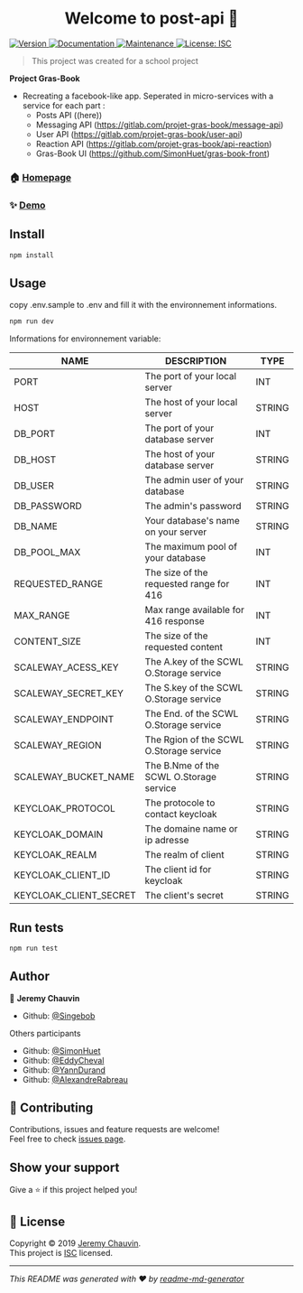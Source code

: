 <h1 align="center">Welcome to post-api 👋</h1>
<p>
  <a href="https://www.npmjs.com/package/post-api" target="_blank">
    <img alt="Version" src="https://img.shields.io/npm/v/post-api.svg">
  </a>
  <a href="http://api.posts.eddycheval.codes/documentation" target="_blank">
    <img alt="Documentation" src="https://img.shields.io/badge/documentation-yes-brightgreen.svg" />
  </a>
  <a href="https://github.com/Singebob/grasbook-post-api/graphs/commit-activity" target="_blank">
    <img alt="Maintenance" src="https://img.shields.io/badge/Maintained%3F-yes-green.svg" />
  </a>
  <a href="https://github.com/Singebob/grasbook-post-api/blob/master/LICENSE" target="_blank">
    <img alt="License: ISC" src="https://img.shields.io/github/license/Singebob/post-api" />
  </a>
</p>

> This project was created for a school project

**Project Gras-Book**

- Recreating a facebook-like app. Seperated in micro-services with a service for each part :
  - Posts API ((here))
  - Messaging API (https://gitlab.com/projet-gras-book/message-api)
  - User API (https://gitlab.com/projet-gras-book/user-api)
  - Reaction API (https://gitlab.com/projet-gras-book/api-reaction)
  - Gras-Book UI (https://github.com/SimonHuet/gras-book-front)

### 🏠 [Homepage](https://github.com/Singebob/grasbook-post-api#readme)

### ✨ [Demo](http://api.posts.eddycheval.codes/documentation)

## Install

```sh
npm install
```

## Usage

copy .env.sample to .env and fill it with the environnement informations. 

```sh
npm run dev
```
Informations for environnement variable: 

| **NAME**               | **DESCRIPTION**                         | **TYPE** |
| ---------------------- | --------------------------------------- | -------- |
| PORT                   | The port of your local server           | INT      |
| HOST                   | The host of your local server           | STRING   |
| DB_PORT                | The port of your database server        | INT      |
| DB_HOST                | The host of your database server        | STRING   |
| DB_USER                | The admin user of your database         | STRING   |
| DB_PASSWORD            | The admin's password                    | STRING   |
| DB_NAME                | Your database's name on your server     | STRING   |
| DB_POOL_MAX            | The maximum pool of your database       | INT      |
| REQUESTED_RANGE        | The size of the requested range for 416 | INT      |
| MAX_RANGE              | Max range available for 416 response    | INT      |
| CONTENT_SIZE           | The size of the requested content       | INT      |
| SCALEWAY_ACESS_KEY     | The A.key of the SCWL O.Storage service | STRING   |
| SCALEWAY_SECRET_KEY    | The S.key of the SCWL O.Storage service | STRING   |
| SCALEWAY_ENDPOINT      | The End. of the SCWL O.Storage service  | STRING   |
| SCALEWAY_REGION        | The Rgion of the SCWL O.Storage service | STRING   |
| SCALEWAY_BUCKET_NAME   | The B.Nme of the SCWL O.Storage service | STRING   |
| KEYCLOAK_PROTOCOL      | The protocole to contact keycloak       | STRING   |
| KEYCLOAK_DOMAIN        | The domaine name or ip adresse          | STRING   |
| KEYCLOAK_REALM         | The realm of client                     | STRING   |
| KEYCLOAK_CLIENT_ID     | The client id for keycloak              | STRING   |
| KEYCLOAK_CLIENT_SECRET | The client's secret                     | STRING   |


## Run tests

```sh
npm run test
```

## Author

👤 **Jeremy Chauvin**

* Github: [@Singebob](https://github.com/Singebob)

Others participants
* Github: [@SimonHuet](https://github.com/SimonHuet)
* Github: [@EddyCheval](https://github.com/EddyCheval)
* Github: [@YannDurand](https://github.com/Nefaden)
* Github: [@AlexandreRabreau](https://github.com/AlexandreRab)

## 🤝 Contributing

Contributions, issues and feature requests are welcome!<br />Feel free to check [issues page](https://github.com/Singebob/grasbook-post-api/issues).

## Show your support

Give a ⭐️ if this project helped you!

## 📝 License

Copyright © 2019 [Jeremy Chauvin](https://github.com/Singebob).<br />
This project is [ISC](https://github.com/Singebob/grasbook-post-api/blob/master/LICENSE) licensed.

***
_This README was generated with ❤️ by [readme-md-generator](https://github.com/kefranabg/readme-md-generator)_
